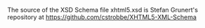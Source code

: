 The source of the XSD Schema file xhtml5.xsd is Stefan Grunert's repository at
https://github.com/cstrobbe/XHTML5-XML-Schema

